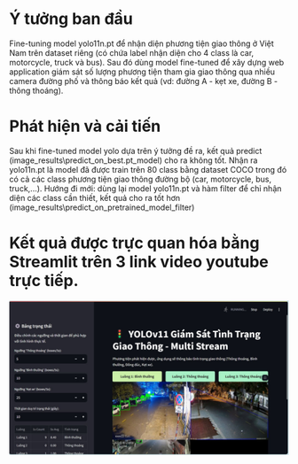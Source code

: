 # Ý tưởng ban đầu
Fine-tuning model yolo11n.pt để nhận diện phương tiện giao thông ở Việt Nam trên dataset riêng (có chứa label nhận diện cho 4 class là car, motorcycle, truck và bus).
Sau đó dùng model fine-tuned để xây dựng web application giám sát số lượng phương tiện tham gia giao thông qua nhiều camera đường phố và thông báo kết quả (vd: đường A - kẹt xe, đường B - thông thoáng).
# Phát hiện và cải tiến
Sau khi fine-tuned model yolo dựa trên ý tưởng đề ra, kết quả predict (image_results\predict_on_best.pt_model) cho ra không tốt. 
Nhận ra yolo11n.pt là model đã được train trên 80 class bằng dataset COCO trong đó có cả các class phương tiện giao thông đường bộ (car, motorcycle, bus, truck,...).
Hướng đi mới: dùng lại model yolo11n.pt và hàm filter để chỉ nhận diện các class cần thiết, kết quả cho ra tốt hơn (image_results\predict_on_pretrained_model_filter)
# Kết quả được trực quan hóa bằng Streamlit trên 3 link video youtube trực tiếp.
![Kết quả trực tiếp, mô phỏng trên 3 luồng video](result_project_yolo.jpg)
